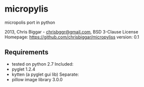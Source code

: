 
# micropylis


micropolis port in python


2013, Chris Biggar - chrisbggr@gmail.com, BSD 3-Clause License
Homepage: https://github.com/chrisbiggar/micropyliss
version: 0.1

## Requirements

* tested on python 2.7
Included:
* pyglet 1.2.4
* kytten (a pyglet gui lib)
Separate:
* pillow image library 3.0.0

